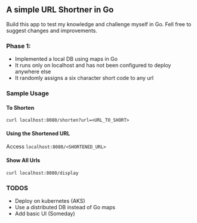 ## A simple URL Shortner in Go

Build this app to test my knowledge and challenge myself in Go. Fell free to suggest changes and improvements.

### Phase 1:
 - Implemented a local DB using maps in Go
 - It runs only on localhost and has not been configured to deploy anywhere else
 - It randomly assigns a six character short code to any url

### Sample Usage
#### To Shorten
```
curl localhost:8080/shorten?url=<URL_TO_SHORT>
```
#### Using the Shortened URL
Access `localhost:8080/<SHORTENED_URL>`
#### Show All Urls
```
curl localhost:8080/display
```

### TODOS
 - Deploy on kubernetes (AKS)
 - Use a distributed DB instead of Go maps
 - Add basic UI (Someday)
